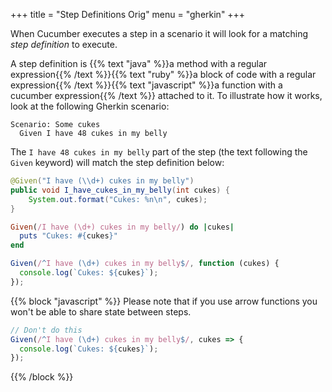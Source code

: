 +++
title = "Step Definitions Orig"
menu = "gherkin"
+++

When Cucumber executes a step in a scenario it will look for a matching _step definition_ to execute.

A step definition is
{{% text "java" %}}a method with a regular expression{{% /text %}}{{% text "ruby" %}}a block of code with a regular expression{{% /text %}}{{% text "javascript" %}}a function with a cucumber expression{{% /text %}}
 attached to it. To illustrate how it works, look at the following Gherkin scenario:

```gherkin
Scenario: Some cukes
  Given I have 48 cukes in my belly
```

The `I have 48 cukes in my belly` part of the step (the text following the `Given` keyword) will match the step definition below:

```java
@Given("I have (\\d+) cukes in my belly")
public void I_have_cukes_in_my_belly(int cukes) {
    System.out.format("Cukes: %n\n", cukes);
}
```

```ruby
Given(/I have (\d+) cukes in my belly/) do |cukes|
  puts "Cukes: #{cukes}"
end
```

```javascript
Given(/^I have (\d+) cukes in my belly$/, function (cukes) {
  console.log(`Cukes: ${cukes}`);
});
```

{{% block "javascript" %}}
Please note that if you use arrow functions you won't be able
to share state between steps.

```javascript
// Don't do this
Given(/^I have (\d+) cukes in my belly$/, cukes => {
  console.log(`Cukes: ${cukes}`);
});
```
{{% /block %}}
